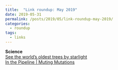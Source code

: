 ```yaml
---
title:  "Link roundup: May 2019"
date: 2019-05-31
permalink: /posts/2019/05/link-roundup-may-2019/
categories: 
  - roundup
tags:
  - links
---
```


**Science**  
[See the world’s oldest trees by starlight](https://www.nationalgeographic.com/science/2019/04/diamond-nights_beth-moon/)  
[In the Pipeline \| Muting Mutations](https://blogs.sciencemag.org/pipeline/archives/2019/04/30/muting-mutations)  
